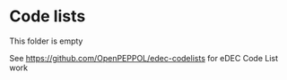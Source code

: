 # Code lists

This folder is empty

See https://github.com/OpenPEPPOL/edec-codelists for eDEC Code List work
